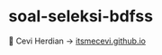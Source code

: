 # soal-seleksi-bdfss

<span>&#129311;</span> Cevi Herdian -> [itsmecevi.github.io](https://itsmecevi.github.io/) 
